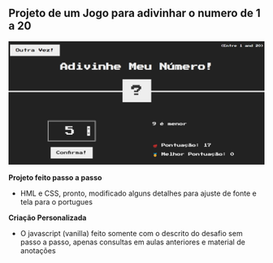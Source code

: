 ## Projeto de um Jogo para adivinhar o numero de 1 a 20

![alt text](Print.png)

**Projeto feito passo a passo**

- HML e CSS, pronto, modificado alguns detalhes para ajuste de fonte e tela para o portugues

**Criação Personalizada**

- O javascript (vanilla) feito somente com o descrito do desafio sem passo a passo, apenas consultas em aulas anteriores e material de anotações
